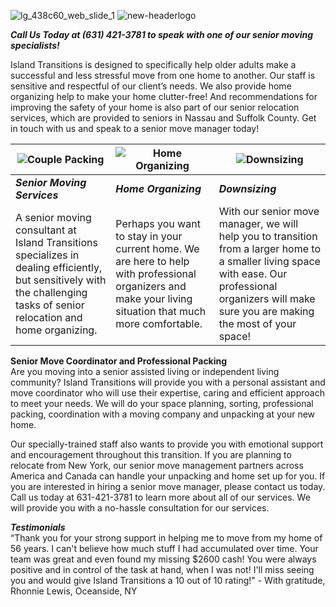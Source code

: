  

<!---
themazzas/themazzas is a ✨ special ✨ repository because its `README.md` (this file) appears on your GitHub profile.
You can click the Preview link to take a look at your changes.
--->
![lg_438c60_web_slide_1](https://user-images.githubusercontent.com/107706171/174341055-921cd7dc-98a5-4c8f-85ab-d611c6543701.png)
![new-headerlogo](https://user-images.githubusercontent.com/107706171/176006462-b3554b02-dc5b-4f1e-8114-924afd88b77b.png)

***Call Us Today at (631) 421-3781 to speak with
one of our senior moving specialists!***

Island Transitions is designed to specifically help older adults make a successful and less stressful move from one home to another. Our staff is sensitive and respectful of our client’s needs. We also provide home organizing help to make your home clutter-free! And recommendations for improving the safety of your home is also part of our senior relocation services, which are provided to seniors in Nassau and Suffolk County. Get in touch with us and speak to a senior move manager today!


|![Couple Packing](https://user-images.githubusercontent.com/107706171/174702617-c77586fa-a141-4825-9923-2b4d1ab87574.png)| ![Home Organizing](https://user-images.githubusercontent.com/107706171/176001947-cf62f5c8-298d-4b8b-81f1-dd33654dbe5f.png) | ![Downsizing](https://user-images.githubusercontent.com/107706171/176002167-fa2cae48-4f9a-4f76-ae47-3d75dec74c1d.png) |
|-----------|-------------|-----------|
|***Senior Moving Services***|***Home Organizing***|***Downsizing***|
|A senior moving consultant at Island Transitions specializes in dealing efficiently, but sensitively with the challenging tasks of senior relocation and home organizing.|Perhaps you want to stay in your current home. We are here to help with professional organizers and make your living situation that much more comfortable.|With our senior move manager, we will help you to transition from a larger home to a smaller living space with ease. Our professional organizers will make sure you are making the most of your space!|

**Senior Move Coordinator and Professional Packing**  
Are you moving into a senior assisted living or independent living community? Island Transitions will provide you with a personal assistant and move coordinator who will use their expertise, caring and efficient approach to meet your needs. We will do your space planning, sorting, professional packing, coordination with a moving company and unpacking at your new home.  

Our specially-trained staff also wants to provide you with emotional support and encouragement throughout this transition. If you are planning to relocate from New York, our senior move management partners across America and Canada can handle your unpacking and home set up for you. If you are interested in hiring a senior move manager, please contact us today. Call us today at 631-421-3781 to learn more about all of our services. We will provide you with a no-hassle consultation for our services.

***Testimonials***  
“Thank you for your strong support in helping me to move from my home of 56 years. I can't believe how much stuff I had accumulated over time. Your team was great and even found my missing $2600 cash! You were always positive and in control of the task at hand, when I was not! I'll miss seeing you and would give Island Transitions a 10 out of 10 rating!" - With gratitude, Rhonnie Lewis, Oceanside, NY





